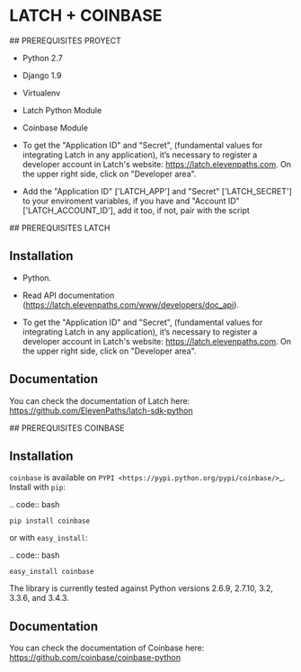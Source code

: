 # LATCH + COINBASE




## PREREQUISITES PROYECT 

* Python 2.7

* Django 1.9

* Virtualenv

* Latch Python Module

* Coinbase Module

* To get the "Application ID" and "Secret", (fundamental values for integrating Latch in any application), it’s necessary to register a developer account in Latch's website: https://latch.elevenpaths.com. On the upper right side, click on "Developer area".

* Add the "Application ID" ['LATCH_APP'] and "Secret" ['LATCH_SECRET'] to your enviroment variables, if you have and "Account ID" ['LATCH_ACCOUNT_ID'], add it too, if not, pair with the script


## PREREQUISITES LATCH 

Installation
------------

* Python.

* Read API documentation (https://latch.elevenpaths.com/www/developers/doc_api).

* To get the "Application ID" and "Secret", (fundamental values for integrating Latch in any application), it’s necessary to register a developer account in Latch's website: https://latch.elevenpaths.com. On the upper right side, click on "Developer area".

Documentation
-------------

You can check the documentation of Latch here: https://github.com/ElevenPaths/latch-sdk-python


## PREREQUISITES COINBASE


Installation
------------

``coinbase`` is available on `PYPI <https://pypi.python.org/pypi/coinbase/>`_.
Install with ``pip``:

.. code:: bash

    pip install coinbase

or with ``easy_install``:

.. code:: bash

    easy_install coinbase

The library is currently tested against Python versions 2.6.9, 2.7.10, 3.2, 3.3.6, and 3.4.3.

Documentation
-------------

You can check the documentation of Coinbase here: https://github.com/coinbase/coinbase-python
